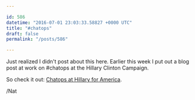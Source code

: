 ```yaml
---

id: 586
datetime: "2016-07-01 23:03:33.58827 +0000 UTC"
title: "#chatops"
draft: false
permalink: "/posts/586"

---
```


Just realized I didn't post about this here. Earlier this week I put out a blog post at work on #chatops at the Hillary Clinton Campaign.

So check it out: [Chatops at Hillary for America](https://medium.com/git-out-the-vote/chatops-198f0b62c601).

/Nat
